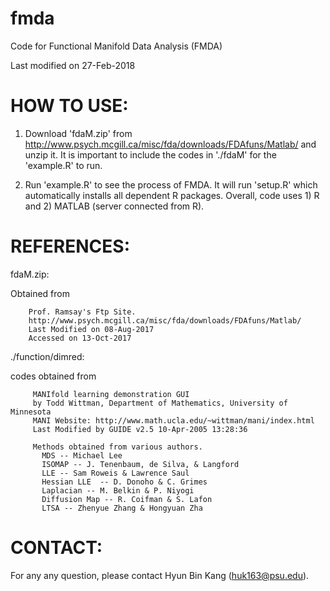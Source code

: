 # fmda
Code for Functional Manifold Data Analysis (FMDA)

Last modified on 27-Feb-2018

# HOW TO USE:
1. Download 'fdaM.zip' from http://www.psych.mcgill.ca/misc/fda/downloads/FDAfuns/Matlab/ and unzip it. It is important to include the codes in './fdaM' for the 'example.R' to run.

2. Run 'example.R' to see the process of FMDA. It will run 'setup.R' which automatically installs all dependent R packages. Overall, code uses 1) R and 2) MATLAB (server connected from R).


# REFERENCES:
fdaM.zip:	

Obtained from 

		Prof. Ramsay's Ftp Site.
		http://www.psych.mcgill.ca/misc/fda/downloads/FDAfuns/Matlab/
		Last Modified on 08-Aug-2017
		Accessed on 13-Oct-2017

./function/dimred: 

codes obtained from

		 MANIfold learning demonstration GUI
		 by Todd Wittman, Department of Mathematics, University of Minnesota
		 MANI Website: http://www.math.ucla.edu/~wittman/mani/index.html
		 Last Modified by GUIDE v2.5 10-Apr-2005 13:28:36

 		 Methods obtained from various authors.
 		   MDS -- Michael Lee
		   ISOMAP -- J. Tenenbaum, de Silva, & Langford
		   LLE -- Sam Roweis & Lawrence Saul
		   Hessian LLE  -- D. Donoho & C. Grimes
		   Laplacian -- M. Belkin & P. Niyogi
		   Diffusion Map -- R. Coifman & S. Lafon
		   LTSA -- Zhenyue Zhang & Hongyuan Zha

# CONTACT:
For any any question, please contact Hyun Bin Kang (huk163@psu.edu).
